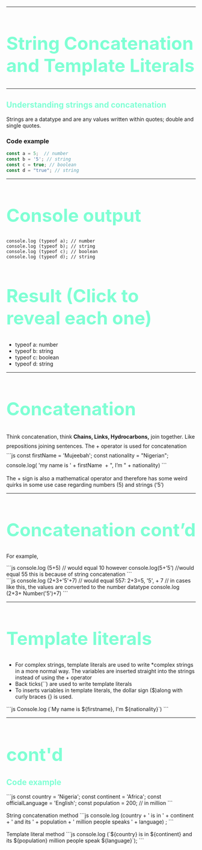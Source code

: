 <style>
.slidev-layout {
    padding: 2.5rem;
    display: flex;
    flex-direction: column;
    justify-content: center;
    align-content: center;
    font-size: 1.45rem;
}

.result-line {
    margin-bottom: 1.2rem;
    line-height: 1.8;
  }

 h1{
  color: aquamarine;
  font-size: 3rem;
 } 

 h2{
  color: aquamarine;
 } 


</style> 

---

# String Concatenation and Template Literals 

---

## Understanding strings and concatenation

<div v-click>

Strings are a datatype and are any values written within quotes; double and single quotes.
</div>   

<div v-click>

### Code example 
```js
const a = 5;  // number
const b = '5'; // string
const c = true; // boolean
const d = "true"; // string
```
</div>  

---

# Console output

```
console.log (typeof a); // number
console.log (typeof b); // string
console.log (typeof c); // boolean
console.log (typeof d); // string
```

# Result (Click to reveal each one)

- <span v-click>typeof a: number</span>
- <span v-click>typeof b: string</span>
- <span v-click>typeof c: boolean</span>
- <span v-click>typeof d: string</span>

---

# Concatenation
<span v-click class="result-line">
Think concatenation, think <strong>Chains, Links, Hydrocarbons,</strong> join together. Like prepositions joining sentences.
The + operator is used for concatenation</span>

<span v-click class="result-line">
```js
const firstName = 'Mujeebah';
const nationality = "Nigerian";
console.log( 'my name is ' + firstName  + ", I’m " + nationality)
```
</span>

<span v-click>The + sign is also a mathematical operator and therefore has some weird quirks in some use case regarding numbers (5) and strings (‘5’)
</span>

---

# Concatenation cont’d
For example,

<div v-click>
```js
console.log (5+5) // would equal 10 however
console.log(5+’5’) //would equal 55 this is because of string concatenation 
```
</div>   

<div v-click>
```js
console.log (2+3+'5'+7) // would equal 557: 2+3=5, '5', + 7
// in cases like this, the values are converted to the number datatype
console.log (2+3+ Number('5')+7)
```
</div>

---

# Template literals


<ul>
<li v-click > For complex strings, template literals are used to write *complex strings in a more normal way. The variables are inserted straight into the strings instead of using the + operator </li>
<li v-click>
Back ticks(``) are used to write template literals </li>
<li v-click> To inserts variables in template literals, the dollar sign ($)along with curly braces {} is used.</li>

</ul>

<div v-click style="margin-top: 1rem;">
```js
Console.log (`My name is ${firstname}, I'm ${nationality}`)
```
</div>

---

# cont'd

## Code example

<div v-click style="margin-top: 1rem;">
```js
const country = 'Nigeria';
const continent = 'Africa';
const officialLanguage = 'English';
const population = 200; // in million
```
</div>

<div v-click style="margin-top: 1rem;">
String concatenation method 
```js
console.log (country + ' is in ' + continent + ' and its ' + population + ' million people speaks ' + language) ;
```
</div>
<div v-click style="margin-top: 1rem;">
Template literal method 
```js
console.log (`${country} is in ${continent} and its ${population} million people speak ${language}`); 
```
</div>